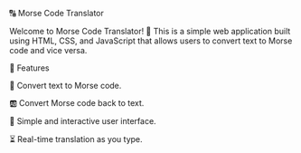 🔠 Morse Code Translator

Welcome to Morse Code Translator! 🎯 This is a simple web application built using HTML, CSS, and JavaScript that allows users to convert text to Morse code and vice versa.

📌 Features

🔡 Convert text to Morse code.

🆎 Convert Morse code back to text.

🎨 Simple and interactive user interface.

⏳ Real-time translation as you type.
